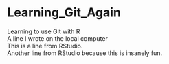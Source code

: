 # Learning_Git_Again
Learning to use Git with R \
A line I wrote on the local computer\
This is a line from RStudio. \
Another line from RStudio because this is insanely fun.
